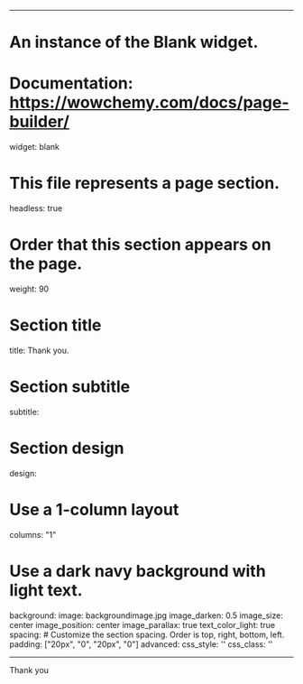 
---
# An instance of the Blank widget.
# Documentation: https://wowchemy.com/docs/page-builder/
widget: blank

# This file represents a page section.
headless: true

# Order that this section appears on the page.
weight: 90

# Section title

title: Thank you.

# Section subtitle
subtitle:

# Section design
design:
  # Use a 1-column layout
  columns: "1"
  # Use a dark navy background with light text.
background:
  image: backgroundimage.jpg
  image_darken: 0.5 
  image_size: center
  image_position: center
  image_parallax: true
  text_color_light: true
spacing:
    # Customize the section spacing. Order is top, right, bottom, left.
  padding: ["20px", "0", "20px", "0"]
advanced:
  css_style: ''
  css_class: ''

---
Thank you
